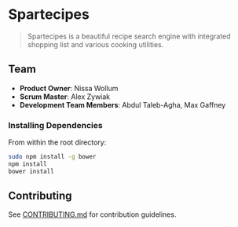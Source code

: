 # Spartecipes

> Spartecipes is a beautiful recipe search engine with integrated shopping list and various cooking utilities.

## Team

  - __Product Owner__: Nissa Wollum
  - __Scrum Master__: Alex Zywiak
  - __Development Team Members__: Abdul Taleb-Agha, Max Gaffney

### Installing Dependencies

From within the root directory:

```sh
sudo npm install -g bower
npm install
bower install
```

## Contributing

See [CONTRIBUTING.md](CONTRIBUTING.md) for contribution guidelines.
